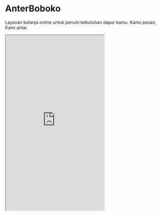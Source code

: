 # AnterBoboko
Layanan belanja online untuk penuhi kebutuhan dapur kamu.
Kamu pesan, Kami antar.

<iframe src="https://www.appsheet.com/start/e277459c-dcae-4ad0-b0bc-fe659b5100cc?refresh=1&wipe=1" width="320" height="568"/>

